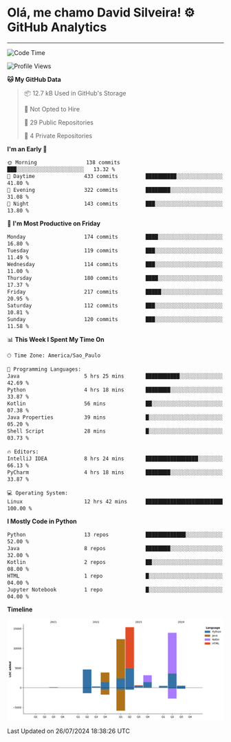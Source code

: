
# Olá, me chamo David Silveira! ⚙️ GitHub Analytics

---
<!--START_SECTION:waka-->
![Code Time](http://img.shields.io/badge/Code%20Time-173%20hrs%2022%20mins-blue)

![Profile Views](http://img.shields.io/badge/Profile%20Views-45-blue)

**🐱 My GitHub Data** 

> 📦 12.7 kB Used in GitHub's Storage 
 > 
> 🚫 Not Opted to Hire
 > 
> 📜 29 Public Repositories 
 > 
> 🔑 4 Private Repositories 
 > 
**I'm an Early 🐤** 

```text
🌞 Morning                138 commits         ███░░░░░░░░░░░░░░░░░░░░░░   13.32 % 
🌆 Daytime                433 commits         ██████████░░░░░░░░░░░░░░░   41.80 % 
🌃 Evening                322 commits         ████████░░░░░░░░░░░░░░░░░   31.08 % 
🌙 Night                  143 commits         ███░░░░░░░░░░░░░░░░░░░░░░   13.80 % 
```
📅 **I'm Most Productive on Friday** 

```text
Monday                   174 commits         ████░░░░░░░░░░░░░░░░░░░░░   16.80 % 
Tuesday                  119 commits         ███░░░░░░░░░░░░░░░░░░░░░░   11.49 % 
Wednesday                114 commits         ███░░░░░░░░░░░░░░░░░░░░░░   11.00 % 
Thursday                 180 commits         ████░░░░░░░░░░░░░░░░░░░░░   17.37 % 
Friday                   217 commits         █████░░░░░░░░░░░░░░░░░░░░   20.95 % 
Saturday                 112 commits         ███░░░░░░░░░░░░░░░░░░░░░░   10.81 % 
Sunday                   120 commits         ███░░░░░░░░░░░░░░░░░░░░░░   11.58 % 
```


📊 **This Week I Spent My Time On** 

```text
🕑︎ Time Zone: America/Sao_Paulo

💬 Programming Languages: 
Java                     5 hrs 25 mins       ███████████░░░░░░░░░░░░░░   42.69 % 
Python                   4 hrs 18 mins       ████████░░░░░░░░░░░░░░░░░   33.87 % 
Kotlin                   56 mins             ██░░░░░░░░░░░░░░░░░░░░░░░   07.38 % 
Java Properties          39 mins             █░░░░░░░░░░░░░░░░░░░░░░░░   05.20 % 
Shell Script             28 mins             █░░░░░░░░░░░░░░░░░░░░░░░░   03.73 % 

🔥 Editors: 
IntelliJ IDEA            8 hrs 24 mins       █████████████████░░░░░░░░   66.13 % 
PyCharm                  4 hrs 18 mins       ████████░░░░░░░░░░░░░░░░░   33.87 % 

💻 Operating System: 
Linux                    12 hrs 42 mins      █████████████████████████   100.00 % 
```

**I Mostly Code in Python** 

```text
Python                   13 repos            █████████████░░░░░░░░░░░░   52.00 % 
Java                     8 repos             ████████░░░░░░░░░░░░░░░░░   32.00 % 
Kotlin                   2 repos             ██░░░░░░░░░░░░░░░░░░░░░░░   08.00 % 
HTML                     1 repo              █░░░░░░░░░░░░░░░░░░░░░░░░   04.00 % 
Jupyter Notebook         1 repo              █░░░░░░░░░░░░░░░░░░░░░░░░   04.00 % 
```



**Timeline**

![Lines of Code chart](https://raw.githubusercontent.com/DavidSilveira80/DavidSilveira80/master/assets/bar_graph.png)


 Last Updated on 26/07/2024 18:38:26 UTC
<!--END_SECTION:waka-->


